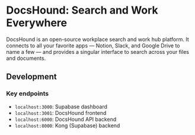 # DocsHound: Search and Work Everywhere

DocsHound is an open-source workplace search and work hub platform. It connects to all your favorite apps — Notion, Slack, and Google Drive to name a few — and provides a singular interface to search across your files and documents.

## Development

### Key endpoints

- `localhost:3000`: Supabase dashboard
- `localhost:3001`: DocsHound frontend
- `localhost:6000`: DocsHound API backend
- `localhost:8000`: Kong (Supabase) backend
